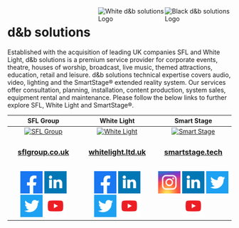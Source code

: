 <img alt="Black d&b solutions Logo" src="https://user-images.githubusercontent.com/47449129/194034797-4864205b-3b01-43a4-aa41-5345334b66bf.png#gh-light-mode-only" align="right" width="150px" />
<img alt="White d&b solutions Logo" src="https://user-images.githubusercontent.com/47449129/194034850-79850fe4-1dcb-4d81-bfdf-f01e8c323af3.png#gh-dark-mode-only" align="right" width="150px" />

# d&b solutions

Established with the acquisition of leading UK companies SFL and White Light, d&b solutions is a premium service provider for corporate events, theatre, houses of worship, broadcast, live music, themed attractions, education, retail and leisure. d&b solutions technical expertise covers audio, video, lighting and the SmartStage® extended reality system. Our services offer consultation, planning, installation, content production, system sales, equipment rental and maintenance. Please follow the below links to further explore SFL, White Light and SmartStage®.

| SFL Group | White Light | Smart Stage |
|:---------:|:-----------:|:-------------:|
| <a href="https://sflgroup.co.uk"><img alt="SFL Group" src="https://user-images.githubusercontent.com/47449129/194035585-9fc7fdd8-df52-4c5f-b3b0-4680f644611a.png" width="250px" /></a> | <a href="https://www.whitelight.ltd.uk/"><img alt="White Light" src="https://user-images.githubusercontent.com/47449129/194071496-104e57fd-f233-4653-a098-925527950b40.png" width="250px" /></a> | <a href="https://smartstage.tech/"><img alt="Smart Stage" src="https://user-images.githubusercontent.com/47449129/194071134-3e184202-c9d0-482b-9ec3-30da9feeca81.png" width="250px" /></a> |
| <h3><a href="https://sflgroup.co.uk">sflgroup.co.uk</a></h3><br /> <a href="https://www.facebook.com/sflgroup"> <img src="https://raw.githubusercontent.com/edent/SuperTinyIcons/master/images/svg/facebook.svg" width="50px" /></a> <a href="https://www.linkedin.com/company/sflgroup"><img src="https://raw.githubusercontent.com/edent/SuperTinyIcons/master/images/svg/linkedin.svg" width="50px" /></a> <a href="https://twitter.com/SFLGroup"><img src="https://raw.githubusercontent.com/edent/SuperTinyIcons/master/images/svg/twitter.svg" width="50px" /></a>  <a href="https://www.youtube.com/channel/UCjBsFBg8DyMZWtieo94EgmA"> <img src="https://raw.githubusercontent.com/edent/SuperTinyIcons/master/images/svg/youtube.svg" width="50px" /></a> | <h3><a href="https://www.whitelight.ltd.uk/">whitelight.ltd.uk</a></h3><br /> <a href="http://www.facebook.com/WhiteLightLtd"> <img src="https://raw.githubusercontent.com/edent/SuperTinyIcons/master/images/svg/facebook.svg" width="50px" /></a> <a href="http://www.linkedin.com/company/white-light-ltd"><img src="https://raw.githubusercontent.com/edent/SuperTinyIcons/master/images/svg/linkedin.svg" width="50px" /></a> <a href="https://twitter.com/WhiteLightLtd"><img src="https://raw.githubusercontent.com/edent/SuperTinyIcons/master/images/svg/twitter.svg" width="50px" /></a>  <a href="http://www.youtube.com/user/WhiteLightLtd"> <img src="https://raw.githubusercontent.com/edent/SuperTinyIcons/master/images/svg/youtube.svg" width="50px" /></a> | <h3><a href="https://smartstage.tech/">smartstage.tech</a></h3><br/> <a href="https://www.instagram.com/smartstagexr/"> <img src="https://raw.githubusercontent.com/edent/SuperTinyIcons/master/images/svg/instagram.svg" width="50px" /></a> <a href="https://www.linkedin.com/company/smartstage-xr"><img src="https://raw.githubusercontent.com/edent/SuperTinyIcons/master/images/svg/linkedin.svg" width="50px" /></a> <a href="https://twitter.com/SmartStageXR"><img src="https://raw.githubusercontent.com/edent/SuperTinyIcons/master/images/svg/twitter.svg" width="50px" /></a>  <a href="https://www.youtube.com/playlist?list=PLrKWsoARD6yZLXFrmtPdxsLfKgDsEMpZi"> <img src="https://raw.githubusercontent.com/edent/SuperTinyIcons/master/images/svg/youtube.svg" width="50px" /></a>
